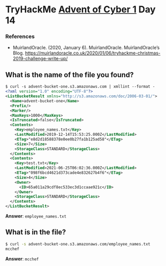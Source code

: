 # TryHackMe [Advent of Cyber 1](https://tryhackme.com/room/25daysofchristmas) Day 14
### References
* MuirlandOracle. (2020, January 6). MuirlandOracle. MuirlandOracle’s Blog. https://muirlandoracle.co.uk/2020/01/06/tryhackme-christmas-2019-challenge-write-up/
## What is the name of the file you found?
```xml
$ curl -s advent-bucket-one.s3.amazonaws.com | xmllint --format -
<?xml version="1.0" encoding="UTF-8"?>
<ListBucketResult xmlns="http://s3.amazonaws.com/doc/2006-03-01/">
  <Name>advent-bucket-one</Name>
  <Prefix/>
  <Marker/>
  <MaxKeys>1000</MaxKeys>
  <IsTruncated>false</IsTruncated>
  <Contents>
    <Key>employee_names.txt</Key>
    <LastModified>2019-12-14T15:53:25.000Z</LastModified>
    <ETag>"e8d2d18588378e0ee0b27fa1b125ad58"</ETag>
    <Size>7</Size>
    <StorageClass>STANDARD</StorageClass>
  </Contents>
  <Contents>
    <Key>test.txt</Key>
    <LastModified>2021-06-25T06:02:36.000Z</LastModified>
    <ETag>"098f6bcd4621d373cade4e832627b4f6"</ETag>
    <Size>4</Size>
    <Owner>
      <ID>65a011a29cdf8ec533ec3d1ccaae921c</ID>
    </Owner>
    <StorageClass>STANDARD</StorageClass>
  </Contents>
</ListBucketResult>
```

**Answer**: `employee_names.txt`
## What is in the file?
```bash
$ curl -s advent-bucket-one.s3.amazonaws.com/employee_names.txt
mcchef
```

**Answer**: `mcchef`